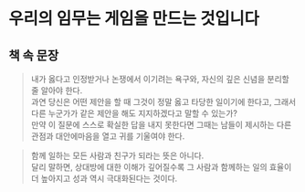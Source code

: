 # 우리의 임무는 게임을 만드는 것입니다

## 책 속 문장

> 내가 옳다고 인정받거나 논쟁에서 이기려는 욕구와, 자신의 깊은 신념을 분리할 줄 알아야 한다.  
> 과연 당신은 어떤 제안을 할 때 그것이 정말 옳고 타당한 일이기에 한다고, 그래서 다른 누군가가 같은 제안을 해도 지지하겠다고 말할 수 있는가?  
> 만약 이 질문에 스스로 확실한 답을 내지 못한다면 그때는 남들이 제시하는 다른 관점과 대안에마음을 열고 귀를 기울여야 한다.  

> 함께 일하는 모든 사람과 친구가 되라는 뜻은 아니다.  
> 달리 말하면, 상대방에 대한 이해가 깊어질수록 그 사람과 함께하는 일의 효율이 더 높아지고 성과 역시 극대화된다는 것이다.  

